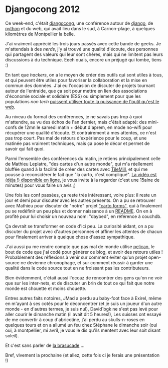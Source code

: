# Djangocong 2012


Ce week-end, c'était [djangocong](http://rencontres.django-fr.org), une
conférence autour de [django](http://djangoproject.org), de
[python](http://python.org) et du web, qui avait lieu dans le sud, à
Carnon-plage, à quelques kilomètres de Montpellier la belle.

J'ai vraiment apprécié les trois jours passés avec cette bande de geeks.
Je m'attendais à des *nerds*, j'y ai trouvé une qualité d'écoute, des
personnes qui partagent des valeurs qui leur sont chères, mais qui ne
limitent pas leurs discussions à du technique. Eeeh ouais, encore un
préjugé qui tombe, tiens :)

En tant que *hackers*, on a le moyen de créer des outils qui sont utiles
à tous, et qui peuvent être utiles pour favoriser la collaboration et la
mise en commun des données. J'ai eu l'occasion de discuter de projets
tournant autour de l'entraide, que ça soit pour mettre en lien des
associations d'économie sociale et solidaire (ESS) ou simplement pour
que les populations *non tech* [puissent utiliser toute la puissance de
l'outil qu'est le
web](http://blog.notmyidea.org/quels-usages-pour-linformatique-fr.html).

Au niveau du format des conférences, je ne savais pas trop à quoi
m'attendre, au vu des échos de l'an dernier, mais c'était adapté: des
mini-confs de 12mn le samedi matin + début d'aprem, en mode no-wifi pour
récupérer une qualité d'écoute. Et contrairement à mes attentes, ce
n'est pas trop court. Pas mal de retours d'expérience pour le coup, et
une matinée pas vraiment techniques, mais ça pose le décor et permet de
savoir qui fait quoi.

Parmi l'ensemble des conférences du matin, je retiens principalement
celle de Mathieu Leplatre, "des cartes d'un autre monde", qui m'a
réellement bluffée quand à la facilité de créer des cartes avec
[TileMill](http://mapbox.com/tilemill/), et qui me pousse à reconsidérer
le fait que "la carto, c'est compliqué". [La vidéo est (déja \!)
disponible en ligne](https://www.youtube.com/watch?v=7NPQo54NbJ8), je
vous invite à la regarder (c'est une 15aine de minutes) pour vous faire
un avis ;)

Une fois les conf passées, ça reste très intéressant, voire plus: il
reste un jour et demi pour discuter avec les autres présents. On a pu se
retrouver avec Mathieu pour discuter de "notre" projet ["carto
forms"](http://blog.notmyidea.org/carto-forms-fr.html), qui à finalement
pu se redéfinir un peu plus et donner naissance à un
[README](https://github.com/spiral-project/daybed/blob/master/README.rst).
On en à profité pour lui choisir un nouveau nom: "daybed", en référence
à couchdb.

Ça devrait se transformer en code d'ici peu. La curiosité aidant, on a
pu discuter du projet avec d'autres personnes et affiner les attentes de
chacun pour finalement arriver à quelque chose d'assez sympathique.

J'ai aussi pu me rendre compte que pas mal de monde utilise
[pelican](http://pelican.notmyidea.org), le bout de code que j'ai codé
pour générer ce blog, et avoir des retours utiles \! Probablement des
réflexions à venir sur comment éviter qu'un projet open-source ne
devienne chronophage, et sur comment réussir à garder une qualité dans
le code source tout en ne froissant pas les contributeurs.

Bien évidemment, c'était aussi l'occaz de rencontrer des gens qu'on ne
voir que sur les inter-nets, et de discuter un brin de tout ce qui fait
que notre monde est chouette et moins chouette.

Entres autres faits notoires, JMad a perdu au baby-foot face à Exirel,
même en m'ayant à ses cotés pour le déconcentrer (et je suis un joueur
d'un autre monde - en d'autres termes, je suis nul), David\`bgk ne s'est
pas levé pour aller courir le dimanche matin (il avait dit 5 heures\!),
Les suisses ont essayé de me convertir à coup d'abricotine, j'ai perdu
au skulls-n-roses en quelques tours et on a allumé un feu chez Stéphane
le dimanche soir (oui oui, à montpellier, mi avril, je vous le dis
qu'ils mentent avec leur soit disant soleil).

Et c'est sans parler de [la
brasucade](http://jehaisleprintemps.net/blog/fr/2012/04/15/j-ecris-ton-nom/)
…

Bref, vivement la prochaine (et allez, cette fois ci je ferais une
présentation \!)
